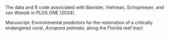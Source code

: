 The data and R code assoiciated with Banister, Viehman, Schopmeyer, and van Woesik in PLOS ONE (2024).

Manuscript:
Environmental predictors for the restoration of a critically endangered coral, <i>Acropora palmata</i>, along the Florida reef tract
